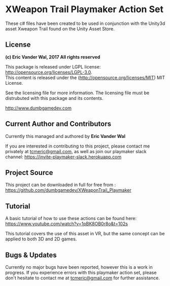 # XWeapon Trail Playmaker Action Set

These c# files have been created to be used in conjunction with the Unity3d asset Xweapon Trail found on the Unity Asset Store.


## License

**(c) Eric Vander Wal, 2017 All rights reserved**

This package is released under LGPL license: http://opensource.org/licenses/LGPL-3.0.  
This content is released under the (http://opensource.org/licenses/MIT) MIT License.


See the licensing file for more information. The licensing file must be distrubuted with this package and its contents.

http://www.dumbgamedev.com


## Current Author and Contributors

Currently this managed and authored by **Eric Vander Wal**

If you are interested in contributing to this project, please contact me privately at tcmeric@gmail.com, as well as join our playmaker slack channel: https://invite-playmaker-slack.herokuapp.com

## Project Source

This project can be downloaded in full for free from : https://github.com/dumbgamedev/XWeaponTrail_Playmaker

## Tutorial

A basic tutorial of how to use these actions can be found here: https://www.youtube.com/watch?v=1pBK8OB0r8o&t=102s

This tutorial covers the use of this asset in VR, but the same concept can be applied to both 3D and 2D games.

## Bugs & Updates

Currently no major bugs have been reported, however this is a work in progress. If you experience errors with this playmaker action set, please don't hesitate to contact me at tcmeric@gmail.com for further assistance.
